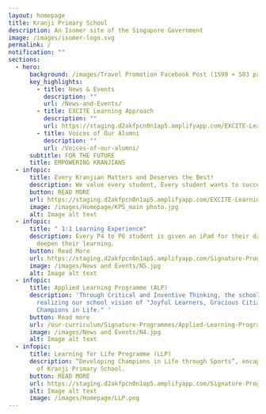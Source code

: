 ```yaml
---
layout: homepage
title: Kranji Primary School
description: An Isomer site of the Singapore Government
image: /images/isomer-logo.svg
permalink: /
notification: ""
sections:
  - hero:
      background: /images/Travel Promotion Facebook Post (1599 × 503 px).png
      key_highlights:
        - title: News & Events
          description: ""
          url: /News-and-Events/
        - title: EXCITE Learning Approach
          description: ""
          url: https://staging.d2akfpcn0n1ap5.amplifyapp.com/EXCITE-Learning-Approach/
        - title: Voices of Our Alumni
          description: ""
          url: /Voices-of-our-alumni/
      subtitle: FOR THE FUTURE
      title: EMPOWERING KRANJIANS
  - infopic:
      title: Every Kranjian Matters and Deserves the Best!
      description: We value every student, Every student wants to succeed and All can learn
      button: READ MORE
      url: https://staging.d2akfpcn0n1ap5.amplifyapp.com/EXCITE-Learning-Approach/
      image: /images/Homepage/KPS_main photo.jpg
      alt: Image alt text
  - infopic:
      title: " 1:1 Learning Experience"
      description: Every P4 to P6 student is given an iPad for their daily lessons to
        deepen their learning.
      button: Read More
      url: https://staging.d2akfpcn0n1ap5.amplifyapp.com/Signature-Programmes/1-1-Learning-Experience/
      image: /images/News and Events/N5.jpg
      alt: Image alt text
  - infopic:
      title: Applied Learning Programme (ALP)
      description: 'Through Critical and Inventive Thinking, the school aspires in
        realizing our school vision of "Joyful Learners, Gracious Citizens,
        Champions in Life." '
      button: Read more
      url: /our-curriculum/Signature-Programmes/Applied-Learning-Programme-ALP/
      image: /images/News and Events/N4.jpg
      alt: Image alt text
  - infopic:
      title: Learning for Life Programme (LLP)
      description: “Developing Champions in Life through Sports”, encapsulates the DNA
        of Kranji Primary School.
      button: READ MORE
      url: https://staging.d2akfpcn0n1ap5.amplifyapp.com/Signature-Programmes/Applied-Learning-Programme-ALP/
      alt: Image alt text
      image: /images/Homepage/LLP.png
---
```

